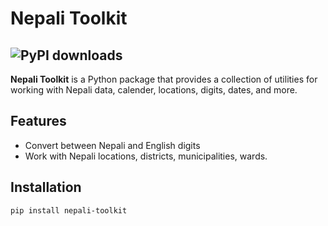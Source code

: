 # Nepali Toolkit
![PyPI downloads](https://img.shields.io/pypi/dm/nepali-toolkit)
---
**Nepali Toolkit** is a Python package that provides a collection of utilities for working with Nepali data, calender, locations, digits, dates, and more.

## Features

- Convert between Nepali and English digits
- Work with Nepali locations, districts, municipalities, wards.

## Installation

```bash
pip install nepali-toolkit
```
